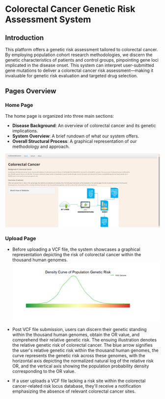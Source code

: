 # Colorectal Cancer Genetic Risk Assessment System

## Introduction
This platform offers a genetic risk assessment tailored to colorectal cancer. By employing population cohort research methodologies, we discern the genetic characteristics of patients and control groups, pinpointing gene loci implicated in the disease onset. This system can interpret user-submitted gene mutations to deliver a colorectal cancer risk assessment—making it invaluable for genetic risk evaluation and targeted drug selection.

## Pages Overview

### Home Page
The home page is organized into three main sections:
- **Disease Background**: An overview of colorectal cancer and its genetic implications.
- **System Overview**: A brief rundown of what our system offers.
- **Overall Structural Process**: A graphical representation of our methodology and approach.

![Overview](https://github.com/medxiaorudan/ColorectalCancer/blob/master/image/overview.png)

### Upload Page
- Before uploading a VCF file, the system showcases a graphical representation depicting the risk of colorectal cancer within the thousand human genomes.  
![Upload Initial View](https://github.com/medxiaorudan/ColorectalCancer/blob/master/image/upload1.png)

- Post VCF file submission, users can discern their genetic standing within the thousand human genomes, obtain the OR value, and comprehend their relative genetic risk. The ensuing illustration denotes the relative genetic risk of colorectal cancer. The blue arrow signifies the user's relative genetic risk within the thousand human genomes, the curve represents the genetic risk across these genomes, with the horizontal axis depicting the normalized natural log of the relative risk OR, and the vertical axis showing the population probability density corresponding to the OR value.

- If a user uploads a VCF file lacking a risk site within the colorectal cancer-related risk locus database, they'll receive a notification emphasizing the absence of relevant colorectal cancer sites.
